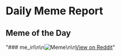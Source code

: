 # Daily Meme Report

## Meme of the Day
"### me_irl\n\n![Meme](https://i.redd.it/a568fsjafqed1.png)\n\n[View on Reddit](https://redd.it/1ec6exr)"
